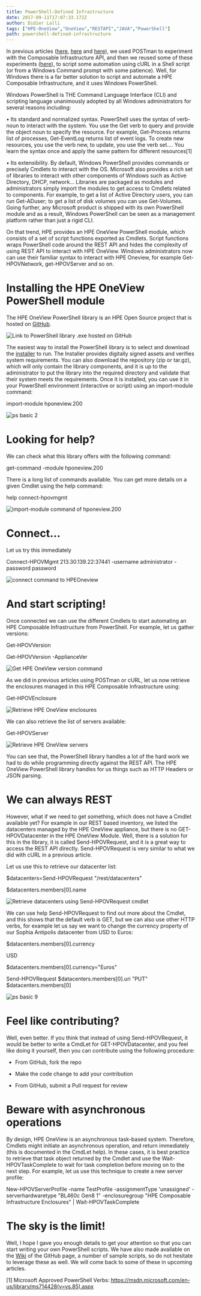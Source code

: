 ```yaml
---
title: PowerShell-Defined Infrastructure
date: 2017-09-11T17:07:33.172Z
author: Didier Lalli 
tags: ["HPE-OneView","OneView","RESTAPI","JAVA","PowerShell"]
path: powershell-defined-infrastructure
---
```

In previous articles
([here](https://community.dev.hpe.com/t5/Blogs/First-steps-with-programming-the-HPE-Composable-Infrastructure/ba-p/235724),
[here](https://community.dev.hpe.com/t5/Blogs/Authenticating-against-HPE-Composable-Infrastructure-API/ba-p/235893)
and
[here](https://community.dev.hpe.com/t5/Blogs/Surviving-in-the-Schema-while-running-our-first-inventory/ba-p/235998)),
we used POSTman to experiment with the Composable Infrastructure API,
and then we reused some of these experiments
([here](https://community.dev.hpe.com/t5/Blogs/quot-cURL-ing-quot-through-the-HPE-Composable-Infrastructure-API/ba-p/236298)),
to script some automation using cURL in a Shell script (or from a
Windows Command prompt with some patience). Well, for Windows there is a
far better solution to script and automate a HPE Composable
Infrastructure, and it uses Windows PowerShell.

Windows PowerShell is THE Command Language Interface (CLI) and scripting
language unanimously adopted by all Windows administrators for several
reasons including:

• Its standard and normalized syntax. PowerShell uses the syntax of
verb-noun to interact with the system. You use the Get verb to query and
provide the object noun to specify the resource. For example,
Get-Process returns list of processes, Get-EventLog returns list of
event logs. To create new resources, you use the verb new, to update,
you use the verb set…. You learn the syntax once and apply the same
pattern for different resources[1]

• Its extensibility. By default, Windows PowerShell provides commands or
precisely Cmdlets to interact with the OS. Microsoft also provides a
rich set of libraries to interact with other components of Windows such
as Active Directory, DHCP, network... Libraries are packaged as modules
and administrators simply import the modules to get access to Cmdlets
related to components. For example, to get a list of Active Directory
users, you can run Get-ADuser; to get a list of disk volumes you can use
Get-Volumes. Going further, any Microsoft product is shipped with its
own PowerShell module and as a result, Windows PowerShell can be seen as
a management platform rather than just a rigid CLI.

On that trend, HPE provides an HPE OneView PowerShell module, which
consists of a set of script functions exported as Cmdlets. Script
functions wraps PowerShell code around the REST API and hides the
complexity of using REST API to interact with HPE OneView. Windows
administrators now can use their familiar syntax to interact with HPE
Oneview, for example Get-HPOVNetwork, get-HPOVServer and so on.

# Installing the HPE OneView PowerShell module

The HPE OneView PowerShell library is an HPE Open Source project that is
hosted on [GitHub](http://hewlettpackard.github.io/POSH-HPOneView/).

![Link to PowerShell library .exe hosted on GitHub](https://hpe-developer-portal.s3.amazonaws.com/uploads/media/2017/9/ps-basic-1-1505150268392.png)

The easiest way to install the PowerShell library is to select and
download the
[installer](https://github.com/HewlettPackard/POSH-HPOneView/releases)
to run. The Installer provides digitally signed assets and verifies
system requirements. You can also download the repository (zip or
tar.gz), which will only contain the library components, and it is up to
the administrator to put the library into the required directory and
validate that their system meets the requirements. Once it is installed,
you can use it in your PowerShell environment (interactive or script)
using an import-module command:

import-module hponeview.200

![ps basic 2](https://hpe-developer-portal.s3.amazonaws.com/uploads/media/2017/9/ps-basic-2-1505150284255.png)

# Looking for help?

We can check what this library offers with the following command:

get-command -module hponeview.200

There is a long list of commands available. You can get more details on
a given Cmdlet using the help command:

help connect-hpovmgmt

![import-module command of hponeview.200](https://hpe-developer-portal.s3.amazonaws.com/uploads/media/2017/9/ps-basic-3-1505150291900.png)

# Connect…

Let us try this immediately

Connect-HPOVMgmt 213.30.139.22:37441 -username administrator -password
password

![connect command to HPEOneview](https://hpe-developer-portal.s3.amazonaws.com/uploads/media/2017/9/ps-basic-4-1505150298918.png)

# And start scripting!

Once connected we can use the different Cmdlets to start automating an
HPE Composable Infrastructure from PowerShell. For example, let us
gather versions:

Get-HPOVVersion

Get-HPOVVersion -ApplianceVer

![Get HPE OneView version command](https://hpe-developer-portal.s3.amazonaws.com/uploads/media/2017/9/ps-basic-5-1505150306720.png)

As we did in previous articles using POSTman or cURL, let us now
retrieve the enclosures managed in this HPE Composable Infrastructure
using:

Get-HPOVEnclosure

![Retrieve HPE OneView enclosures](https://hpe-developer-portal.s3.amazonaws.com/uploads/media/2017/9/ps-basic-6-1505150314278.png)

We can also retrieve the list of servers available:

Get-HPOVServer

![Retrieve HPE OneView servers](https://hpe-developer-portal.s3.amazonaws.com/uploads/media/2017/9/ps-basic-7-1505150322382.png)

You can see that, the PowerShell library handles a lot of the hard work
we had to do while programming directly against the REST API. The HPE
OneView PowerShell library handles for us things such as HTTP Headers or
JSON parsing.

# We can always REST

However, what if we need to get something, which does not have a Cmdlet
available yet? For example in our REST based inventory, we listed the
datacenters managed by the HPE OneView appliance, but there is no
GET-HPOVDatacenter in the HPE OneView Module. Well, there is a solution
for this in the library, it is called Send-HPOVRequest, and it is a
great way to access the REST API directly. Send-HPOVRequest is very
similar to what we did with cURL in a previous article.

Let us use this to retrieve our datacenter list:

$datacenters=Send-HPOVRequest "/rest/datacenters"

$datacenters.members\[0\].name

![Retrieve datacenters using Send-HPOVRequest cmdlet](https://hpe-developer-portal.s3.amazonaws.com/uploads/media/2017/9/ps-basic-8-1505150331230.png)

We can use help Send-HPOVRequest to find out more about the Cmdlet, and
this shows that the default verb is GET, but we can also use other HTTP
verbs, for example let us say we want to change the currency property of
our Sophia Antipolis datacenter from USD to Euros:

$datacenters.members\[0\].currency

USD

$datacenters.members\[0\].currency="Euros"

Send-HPOVRequest $datacenters.members\[0\].uri "PUT"
$datacenters.members\[0\]

![ps basic 9](https://hpe-developer-portal.s3.amazonaws.com/uploads/media/2017/9/ps-basic-9-1505150337250.png)

# Feel like contributing?

Well, even better. If you think that instead of using Send-HPOVRequest,
it would be better to write a CmdLet for GET-HPOVDatacenter, and you
feel like doing it yourself, then you can contribute using the following
procedure:

-   From GitHub, fork the repo

-   Make the code change to add your contribution

-   From GitHub, submit a Pull request for review

# Beware with asynchronous operations

By design, HPE OneView is an asynchronous task-based system. Therefore,
Cmdlets might initiate an asynchronous operation, and return immediately
(this is documented in the CmdLet help). In these cases, it is best
practice to retrieve that task object returned by the Cmdlet and use the
Wait-HPOVTaskComplete to wait for task completion before moving on to
the next step. For example, let us use this technique to create a new
server profile:

New-HPOVServerProfile -name TestProfile -assignmentType 'unassigned'
-serverhardwaretype "BL460c Gen8 1" -enclosuregroup "HPE Composable
Infrastructure Enclosures" | Wait-HPOVTaskComplete

# The sky is the limit!

Well, I hope I gave you enough details to get your attention so that you
can start writing your own PowerShell scripts. We have also made
available on the
[Wiki](https://github.com/HewlettPackard/POSH-HPOneView/wiki) of the
GitHub page, a number of sample scripts, so do not hesitate to leverage
these as well. We will come back to some of these in upcoming articles.

[1] Microsoft Approved PowerShell Verbs:
https://msdn.microsoft.com/en-us/library/ms714428(v=vs.85).aspx